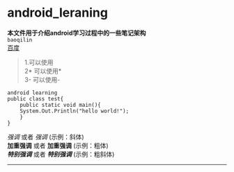 android_leraning
==========
**本文件用于介绍android学习过程中的一些笔记架构**   
`baoqilin`   
[百度](http://www.baidu.com)   
>1.可以使用   
>2* 可以使用*   
>3- 可以使用-   
```
android learning
public class test{
    public static void main(){
    System.Out.Println("hello world!");
    }
}
```    

*强调* 或者 _强调_ (示例：斜体)   
**加重强调** 或者 __加重强调__ (示例：粗体)   
***特别强调*** 或者 ___特别强调___ (示例：粗斜体)   


--------------------------

